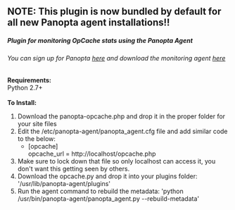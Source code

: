 <h2>NOTE: This plugin is now bundled by default for all new Panopta agent installations!!</h2>

<h5>Plugin for monitoring OpCache stats using the Panopta Agent</h5>
<h6> You can sign up for Panopta <a href='http://www.panopta.com/'>here</a> and download the monitoring agent <a href='http://answers.panopta.com/how-do-i-install-and-configure-a-panopta-monitoring-agent-v-2/'>here</a></h6>
<strong>Requirements:</strong>
<br />
Python 2.7+
<br />
<br />
<strong>To Install:</strong>
<ol>
<li>Download the panopta-opcache.php and drop it in the proper folder for your site files</li>
<li>Edit the /etc/panopta-agent/panopta_agent.cfg file and add similar code to the below:
	<ul><li>[opcache]<br />opcache_url = http://localhost/opcache.php<br /></li></ul>
</li>
<li>Make sure to lock down that file so only localhost can access it, you don't want this getting seen by others.</li>
<li>Download the opcache.py and drop it into your plugins folder: '/usr/lib/panopta-agent/plugins'</li>
<li>Run the agent command to rebuild the metadata: 'python /usr/bin/panopta-agent/panopta_agent.py --rebuild-metadata'</li>
</ol>

